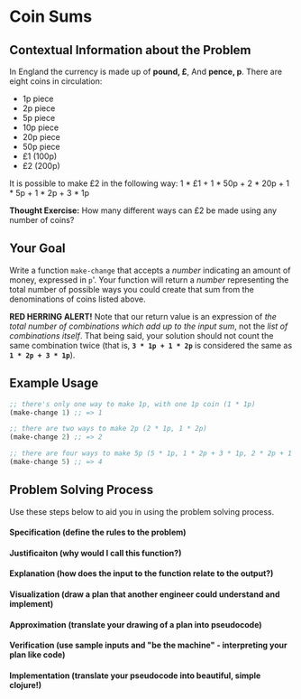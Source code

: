 # Coin Sums

## Contextual Information about the Problem
In England the currency is made up of **pound, £**, And **pence, p**.
There are eight coins in circulation:

* 1p piece
* 2p piece
* 5p piece
* 10p piece
* 20p piece
* 50p piece
* £1 (100p)
* £2 (200p)

It is possible to make £2 in the following way:
1 * £1 + 1 * 50p + 2 * 20p + 1 * 5p + 1 * 2p + 3 * 1p

**Thought Exercise:** How many different ways can £2 be made using any number of coins?

## Your Goal
Write a function `make-change` that accepts a *number* indicating an amount of money, expressed in `p`'. Your function will return a *number* representing the total number of possible ways you could create that sum from the denominations of coins listed above.


**RED HERRING ALERT!** Note that our return value is an expression of *the total number of combinations which add up to the input sum*, not the *list of combinations itself*. That being said, your solution should not count the same combination twice (that is, **`3 * 1p + 1 * 2p`** is considered the same as **`1 * 2p + 3 * 1p`**).

## Example Usage
```clojure
;; there's only one way to make 1p, with one 1p coin (1 * 1p)
(make-change 1) ;; => 1

;; there are two ways to make 2p (2 * 1p, 1 * 2p)
(make-change 2) ;; => 2

;; there are four ways to make 5p (5 * 1p, 1 * 2p + 3 * 1p, 2 * 2p + 1 * 1p, 1 * 5p)
(make-change 5) ;; => 4
```

## Problem Solving Process
Use these steps below to aid you in using the problem solving process.

#### Specification (define the rules to the problem)


#### Justificaiton (why would I call this function?)


#### Explanation (how does the input to the function relate to the output?)


#### Visualization (draw a plan that another engineer could understand and implement)


#### Approximation (translate your drawing of a plan into pseudocode)


#### Verification (use sample inputs and "be the machine" - interpreting your plan like code)


#### Implementation (translate your pseudocode into beautiful, simple clojure!)
